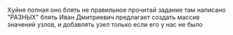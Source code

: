 Хуйня полная оно блять не правильное
прочитай задание там написано "РАЗНЫХ" блять
Иван Дмитриевич предлагает создать массив значений узлов, и добавлять узел только если его у нас не было 
